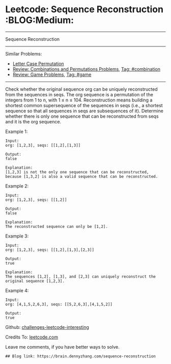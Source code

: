 # Leetcode: Sequence Reconstruction     :BLOG:Medium:


---

Sequence Reconstruction  

---

Similar Problems:  
-   [Letter Case Permutation](https://brain.dennyzhang.com/letter-case-permutation)
-   [Review: Combinations and Permutations Problems](https://brain.dennyzhang.com/review-combination), [Tag: #combination](https://brain.dennyzhang.com/tag/combination)
-   [Review: Game Problems](https://brain.dennyzhang.com/review-game), [Tag: #game](https://brain.dennyzhang.com/tag/game)

---

Check whether the original sequence org can be uniquely reconstructed from the sequences in seqs. The org sequence is a permutation of the integers from 1 to n, with 1 ≤ n ≤ 104. Reconstruction means building a shortest common supersequence of the sequences in seqs (i.e., a shortest sequence so that all sequences in seqs are subsequences of it). Determine whether there is only one sequence that can be reconstructed from seqs and it is the org sequence.  

Example 1:  

    Input:
    org: [1,2,3], seqs: [[1,2],[1,3]]
    
    Output:
    false
    
    Explanation:
    [1,2,3] is not the only one sequence that can be reconstructed, because [1,3,2] is also a valid sequence that can be reconstructed.

Example 2:  

    Input:
    org: [1,2,3], seqs: [[1,2]]
    
    Output:
    false
    
    Explanation:
    The reconstructed sequence can only be [1,2].

Example 3:  

    Input:
    org: [1,2,3], seqs: [[1,2],[1,3],[2,3]]
    
    Output:
    true
    
    Explanation:
    The sequences [1,2], [1,3], and [2,3] can uniquely reconstruct the original sequence [1,2,3].

Example 4:  

    Input:
    org: [4,1,5,2,6,3], seqs: [[5,2,6,3],[4,1,5,2]]
    
    Output:
    true

Github: [challenges-leetcode-interesting](https://github.com/DennyZhang/challenges-leetcode-interesting/tree/master/sequence-reconstruction)  

Credits To: [leetcode.com](https://leetcode.com/problems/sequence-reconstruction/description/)  

Leave me comments, if you have better ways to solve.  

    ## Blog link: https://brain.dennyzhang.com/sequence-reconstruction